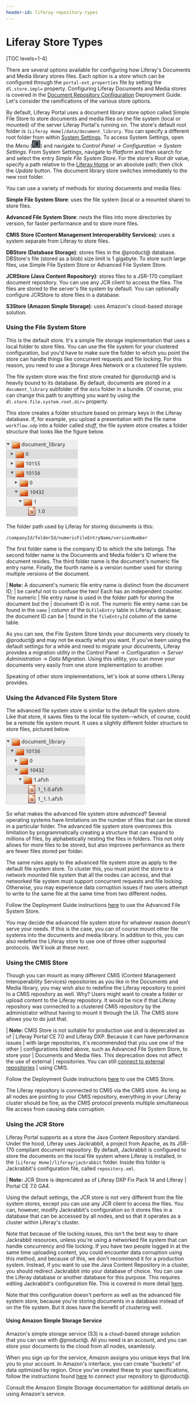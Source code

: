 ```yaml
---
header-id: liferay-repository-types
---
```


# Liferay Store Types

[TOC levels=1-4]

There are several options available for configuring how Liferay's Documents and
Media library stores files. Each option is a *store* which can be configured
through the `portal-ext.properties` file by setting the `dl.store.impl=`
property. Configuring Liferay Documents and Media stores is covered in the 
[Document Repository Configuration](/docs/7-0/deploy/-/knowledge_base/d/document-repository-configuration) 
Deployment Guide. Let's consider the ramifications of the various store options. 

By default, Liferay Portal uses a document library store option called
Simple File Store to store documents and media files on the file system
(local or mounted) of the server Liferay Portal's running on. The
store's default root folder is
`[Liferay Home]/data/document_library`. You can specify a different root
folder from within 
[System Settings](/docs/7-0/user/-/knowledge_base/u/system-settings).
To access System Settings, open the *Menu*
(![icon-menu.png](../../../images/icon-menu.png))
and navigate to *Control Panel &rarr; Configuration &rarr; System Settings*. From
System Settings, navigate to *Platform* and then search for and select
the entry *Simple File System Store*. For the store's *Root dir* value,
specify a path relative to the 
[Liferay Home](/docs/7-0/deploy/-/knowledge_base/d/installing-product#liferay-home)
or an absolute path; then click the *Update* button. The document
library store switches immediately to the new root folder.

You can use a variety of methods for storing documents and media files:

**Simple File System Store**: uses the file system (local or a mounted
share) to store files.

**Advanced File System Store**: nests the files into more directories by
version, for faster performance and to store more files.

**CMIS Store (Content Management Interoperability Services)**: uses a
system separate from Liferay to store files.

**DBStore (Database Storage)**: stores files in the @product@ database.
DBStore's file (stored as a blob) size limit is 1 gigabyte. To store such large
files, use Simple File System Store or Advanced File System Store. 

**JCRStore (Java Content Repository)**: stores files to a JSR-170
compliant document repository. You can use any JCR client to access the
files. The files are stored to the server's file system by default. You
can optionally configure JCRStore to store files in a database.

**S3Store (Amazon Simple Storage)**: uses Amazon's cloud-based storage
solution. 

### Using the File System Store

This is the default store. It's a simple file storage implementation that uses a
local folder to store files. You can use the file system for your clustered
configuration, but you'd have to make sure the folder to which you point the
store can handle things like concurrent requests and file locking. For this
reason, you need to use a Storage Area Network or a clustered file system.

The file system store was the first store created for @product@ and is heavily
bound to its database. By default, documents are stored in a
`document_library` subfolder of the `data` folder in a bundle. Of
course, you can change this path to anything you want by using the
`dl.store.file.system.root.dir=` property. 

This store creates a folder structure based on primary keys in the Liferay
database. If, for example, you upload a presentation with the file name
`workflow.odp` into a folder called *stuff*, the file system store creates a
folder structure that looks like the figure below. 

![Figure 5.2: Liferay's file system store creates a folder structure based on primary keys in Liferay's database.](../../../images/enterprise-file-system-store.png)

The folder path used by Liferay for storing documents is this:

    /companyId/folderId/numericFileEntryName/versionNumber

The first folder name is the company ID to which the site belongs. The second
folder name is the  Documents and Media folder's ID where the document resides.
The third folder name is the document's numeric file entry name. Finally, the
fourth name is a version number used for storing multiple versions of the
document.

| **Note:** A document's numeric file entry name is distinct from the document ID;
| be careful not to confuse the two! Each has an independent counter. The numeric
| file entry name is used in the folder path for storing the document but the
| document ID is not. The numeric file entry name can be found in the `name`
| column of the `DLFileEntry` table in Liferay's database; the document ID can be
| found in the `fileEntryId` column of the same table.

As you can see, the File System Store binds your documents very closely to
@product@ and may not be exactly what you want. If you've been using the
default settings for a while and need to migrate your documents, Liferay
provides a migration utility in the Control Panel &rarr; Configuration &rarr; 
*Server Administration* &rarr; *Data Migration*. Using this utility, you can 
move your documents very easily from one store implementation to another. 

Speaking of other store implementations, let's look at some others Liferay
provides. 

### Using the Advanced File System Store

The advanced file system store is similar to the default file system
store. Like that store, it saves files to the local file system--which, of
course, could be a remote file system mount. It uses a slightly different folder
structure to store files, pictured below. 

![Figure 5.3: The advanced file system store creates a more nested folder structure than the file system store.](../../../images/enterprise-adv-file-system-store.png)

So what makes the advanced file system store *advanced*? Several operating
systems have limitations on the number of files that can be stored in a
particular folder. The advanced file system store overcomes this limitation by
programmatically creating a structure that can expand to millions of files, by
alphabetically nesting the files in folders. This not only allows for more files
to be stored, but also improves performance as there are fewer files stored per
folder. 

The same rules apply to the advanced file system store as apply to the default
file system store. To cluster this, you must point the store to a network
mounted file system that all the nodes can access, and that networked file
system must support concurrent requests and file locking. Otherwise, you may
experience data corruption issues if two users attempt to write to the same file
at the same time from two different nodes. 

Follow the Deployment Guide instructions [here](/docs/7-0/deploy/-/knowledge_base/d/document-repository-configuration#using-the-advanced-file-system-store) 
to use the Advanced File System Store.

You may decide the advanced file system store for whatever reason doesn't serve
your needs. If this is the case, you can of course mount other file systems into
the documents and media library. In addition to this, you can also redefine the
Liferay store to use one of three other supported protocols. We'll look at these
next. 

### Using the CMIS Store

Though you can mount as many different CMIS (Content Management Interoperability
Services) repositories as you like in the Documents and Media library, you may
wish also to redefine the Liferay repository to point to a CMIS repository as
well. Why? Users might want to create a folder or upload content to the Liferay
repository. It would be nice if that Liferay repository was connected to a
clustered CMIS repository by the administrator without having to mount it
through the UI. The CMIS store allows you to do just that. 

| **Note:** CMIS Store is not suitable for production use and is deprecated as of
| Liferay Portal CE 7.0 and Liferay DXP. Because it can have performance issues
| with large repositories, it's recommended that you use one of the other
| configurations listed above, such as Advanced File System Store, to store your
| Documents and Media files. This deprecation does not affect the use of external
| repositories. You can still [connect to external repositories](/docs/7-0/user/-/knowledge_base/u/using-external-repositories)
| using CMIS.

Follow the Deployment Guide instructions [here](/docs/7-0/deploy/-/knowledge_base/d/document-repository-configuration#using-the-cmis-store) 
to use the CMIS Store.

The Liferay repository is connected to CMIS via the CMIS store. As long as all 
nodes are pointing to your CMIS repository, everything in your Liferay cluster 
should be fine, as the CMIS protocol prevents multiple simultaneous file access 
from causing data corruption. 

### Using the JCR Store

Liferay Portal supports as a store the Java Content Repository standard. Under
the hood, Liferay uses Jackrabbit, a project from Apache, as its JSR-170
compliant document repository. By default, Jackrabbit is configured to store the
documents on the local file system where Liferay is installed, in the
`[Liferay Home]/liferay/jackrabbit` folder. Inside this folder is Jackrabbit's
configuration file, called `repository.xml`. 

| **Note:** JCR Store is deprecated as of Liferay DXP Fix Pack 14 and Liferay
| Portal CE 7.0 GA4.

Using the default settings, the JCR store is not very different from the file
system stores, except you can use any JCR client to access the files. You can,
however, modify Jackrabbit's configuration so it stores files in a database that
can be accessed by all nodes, and so that it operates as a cluster within
Liferay's cluster. 

Note that because of file locking issues, this isn't the best way to share
Jackrabbit resources, unless you're using a networked file system that can
handle concurrency and file locking. If you have two people logged in at the
same time uploading content, you could encounter data corruption using this
method, and because of this, we don't recommend it for a production system.
Instead, if you want to use the Java Content Repository in a cluster, you should
redirect Jackrabbit into your database of choice. You can use the Liferay
database or another database for this purpose. This requires editing
Jackrabbit's configuration file. This is covered in more detail [here](/docs/7-0/deploy/-/knowledge_base/d/document-repository-configuration#using-the-jcr-store).

Note that this configuration doesn't perform as well as the advanced file system
store, because you're storing documents in a database instead of on the file
system. But it does have the benefit of clustering well. 

#### Using Amazon Simple Storage Service

Amazon's simple storage service (S3) is a cloud-based storage solution that you
can use with @product@. All you need is an account, and you can store your
documents to the cloud from all nodes, seamlessly. 

When you sign up for the service, Amazon assigns you unique keys that link
you to your account. In Amazon's interface, you can create "buckets" of data
optimized by region. Once you've created these to your specifications, follow 
the instructions found [here](/docs/7-0/deploy/-/knowledge_base/d/document-repository-configuration#using-amazon-simple-storage-service) 
to connect your repository to @product@.

Consult the Amazon Simple Storage documentation for additional details on using
Amazon's service. 
